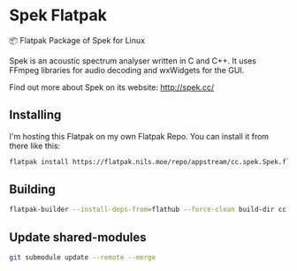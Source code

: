 # Spek Flatpak

📦 Flatpak Package of Spek for Linux

Spek is an acoustic spectrum analyser written in C and C++. It uses FFmpeg
libraries for audio decoding and wxWidgets for the GUI.

Find out more about Spek on its website: <http://spek.cc/>

## Installing

I'm hosting this Flatpak on my own Flatpak Repo. You can install it from there like this:

```bash
flatpak install https://flatpak.nils.moe/repo/appstream/cc.spek.Spek.flatpakref
```

## Building

```bash
flatpak-builder --install-deps-from=flathub --force-clean build-dir cc.spek.Spek.yml
```

## Update shared-modules

```bash
git submodule update --remote --merge
```
